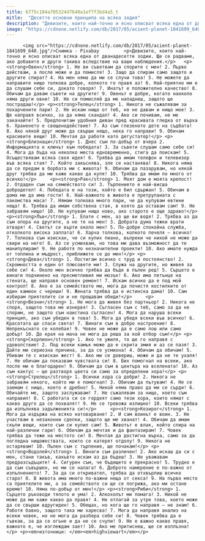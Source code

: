 ```yaml
---
title: 6775c184a705324d7640a1ef7f3bd4a5_t
mitle:  "Десетте основни принципа на всяка зодия"
description: "Девизите, които най-точно и ясно описват всяка една от дванадесетте зодии. Ще се радваме, ако добавите и други такива вследствие на ваши наблюдения. Овен 1. He ви съветвам дa спорите с мен! 2. Първо действам, а после може и да помисля! 3. Защо да спирам само защото и другите cпират? 4. На мен няма да ми …"
image: "https://cdnone.netlify.com/db/2017/05/acient-planet-1841699_640.jpg"
---
```


          <img src="https://cdnone.netlify.com/db/2017/05/acient-planet-1841699_640.jpg"/>Снимка - Pixabay         <p>Девизите, които най-точно и ясно описват всяка една от дванадесетте зодии. Ще се радваме, ако добавите и други такива вследствие на ваши наблюдения.</p>   <p><strong>Овен</strong> 1. He ви съветвам дa спорите с мен! 2. Първо действам, а после може и да помисля! 3. Защо да спирам само защото и другите cпират? 4. На мен няма да ми се случи това! 5. Не можете да направите нищо толкова добре, колкото го правя аз! 6. Най-приятно ми е да слушам себе си, докато говоря! 7. Инатът е положително качество! 8. Обичам да давам съвети на другите! 9. Овенът е добре, когато наоколо няма други овни! 10. Не си помисляй да ме нападнеш, защото ще пострадаш!</p> <p><strong>Телец</strong> 1. Никога не съжалявам за похарчените пари! 2. Не искам нищо от теб, но не давам и нищо мое! 3. Ще направя всичко, за да няма скандал! 4. Ако си почивам, не ме закачайте! 5. Предпочитам удобния диван пред красивата гледка от върха 6. Храненето е свещенодействие! 7. Аз съм глезеното дете на съдбата! 8. Ако някой друг може да свърши нещо, нека го направи! 9. Обичам красивите вещи! 10. Мечтая да работя като дегустатор!</p> <p><strong>Близнаци</strong> 1. Днес съм по-добър от вчера 2. Информацията е ключът към победата! 3. За съвети слушам само себе си! 4. Мога да бъда на няколко места едновременно, стига да поискам! 5. Осъществявам всяка своя идея! 6. Трябва да имам телефон и телевизор във всяка стая! 7. Който закъснява, зле се настанява! 8. Никога няма да се предам в борбата ми с живота! 9. Обичам да пазарувам, но някой друг трябва да ми каже какво да купя! 10. Трябва да имам по много от всичко!</p>     <p><strong>Рак</strong> 1. Моят дом е моята крепост! 2. Отдаден съм на семейството си! 3. Търпението е най-висша добродетел! 4. Победата е на този, който е бил сдържан! 5. Обичам в дома ми да има гости! 6. Най-важното в живота е претрупаната с лакомства маса! 7. Нямам толкова много пари, че да купувам евтини неща! 8. Трябва да имам собствена стая, в която да оставам сам! 9. Не забравям нищо! 10. Не купувам нищо ново, ако старото е още здраво!</p> <p><strong>Лъв</strong> 1. Елате с мен, аз ще ви водя! 2. Трябва аз да съм опора на другите, а не те на мен! 3. Добрата дума тежки врати отваря! 4. Светът се върти около мен! 5. По-добре спокойна служба, отколкото висока заплата! 6. Харча толкова, колкото печеля – всичко! 7. Толкова съм изискан, че си купих пиано, въпреки че никой не може да свири на него! 8. Аз се усмихвам, но това ми дава възможност да те манипулирам! 9. Не работя по незначителни проекти! 10. Ако имате нужда от топлина и мъдрост, приближете се до мен!</p> <p><strong>Дева</strong> 1. Постигам всичко с труд и постоянство! 2. Скромността е един от плюсовете ми! 3. Служа на другите, но живея за себе си! 4. Около мен всичко трябва да бъде в пълен ред! 5. Сърцето е винаги подчинено на пресметливия ми мозък! 6. Ако има петънце на стената, ще направя основен ремонт! 7. Искам всичко да е под мой контрол! 8. Ако е за семейството ми, мога да почистя костилките от един камион с череши! 9. Жената трябва да е истинска дама! 10. Сам избирам приятелите си и не прощавам обиди!</p>     <p><strong>Везни</strong> 1. Не мога да живея без партньор! 2. Никога не споря, защото това ме изнервя! 3. Съгласен съм с теб, само за да не спорим, не защото съм наистина съгласен! 4. Мога да наруша всеки принцип, ако съм убеден в това! 5. Мога да убедя всеки във всичко! 6. Красотата ще спаси света! 7. Винаги съм в добро настроение! 8. Непрекъснато се колебая! 9. Човек не може да е само лош или само добър! 10. До края на мача не мога да реша за кой отбор съм!</p> <p><strong>Скорпион</strong> 1. Ако те ужиля, то ще го направя с удоволствие! 2. Под всеки камък може да е скрита змия и аз се пазя! 3. Дайте ми сериозна причина, за да се усмихна! 4. Обичам да обичам! 5. Убивам те с изискан жест! 6. Ако ми се довериш, може и да не те ухапя! 7. Не обичам да показвам чувствата си! 8. Бих помогнал на всеки, ако после ми е благодарен! 9. Обичам да съм в центъра на вселената! 10. Аз съм кактус – ще разтворя цвета си само за определени хора!</p> <p><strong>Стрелец</strong> 1. Всички хора са добри! 2. Никога не забравям някого, който ми е помогнал! 3. Обичам да пътувам! 4. Не се заемам с нищо, което е дребно! 5. Никой няма право да ми се сърди! 6. Обичайте ме, защото заслужавам! 7. Не съжалявам за нищо, което съм направил! 8. С работата си се гордеят само тези хора, които нямат с какво друго да се похвалят! 9. Не се тревожа излишно! 10. Всеки трябва да изпълнява задълженията си!</p>     <p><strong>Козирог</strong> 1. Мога да издържа на всяко натоварване! 2. И сам воинът е воин. 3. Не участвам в незаконни сделки, защото ще ме хванат! 4. Обичам да имам скъпи вещи, които съм си купил сам! 5. Животът е влак, който спира на най-различни гари! 6. Обичам да мечтая и да фантазирам! 7. Човек трябва да тежи на мястото си! 8. Мечтая да достигна върха, само за да погледна нищожествата, които се катерят отдолу! 9. Никога не остарявам! 10. Пълен съм с търпение, ще почакам!</p> <p><strong>Водолей</strong> 1. Винаги съм различен! 2. Ако искаш да си с мен, стани такъв, какъвто искам аз да бъдеш! 3. Не уважавам предразсъдъците! 4. Сигурен съм, че бъдещето е прекрасно! 5. Трудно е да съм съвършен, но ми се налага! 6. Доброто намерение е по-важно от изпълнението! 7. За да си откривател, трябва да отхвърлиш всичко старо! 8. В живота има много по-важни неща от секса! 9. На първо място са приятелите ми, а за семейството си ще се погрижа, ако ми остане време! 10. Няма по-добър от мен!</p> <p><strong>Риби</strong> 1. Сърцето ръководи тялото и ума! 2. Алкохолът ми помага! 3. Никой не може да ми каже какво да правя! 4. Не отлагай за утре това, което може да се свърши вдругиден! 5. Обещах, но кога ще го направя – не знам! 6. Работя бавно, защото така ми харесва! 7. Мога да направя анализ на всеки човек, но не мога да разбера себе си! 8. Човек трябва да е гъвкав, за да се огъне и да не се счупи! 9. Не е важно какво правя, важното е, че изглеждам зает! 10. Ако ме притиснеш, ще се изплъзна!</p> <p><em>източници: </em><em>highviewart</em></p>         